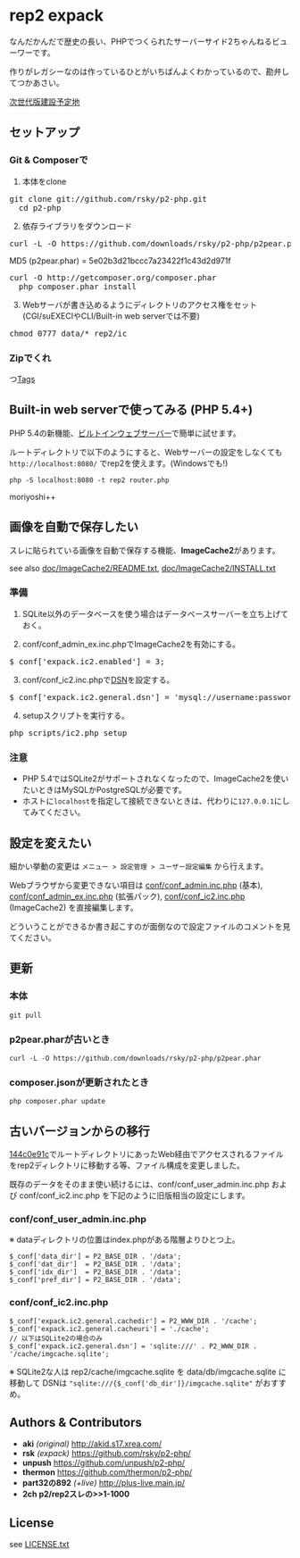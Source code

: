 # rep2 expack

なんだかんだで歴史の長い、PHPでつくられたサーバーサイド2ちゃんねるビューワーです。

作りがレガシーなのは作っているひとがいちばんよくわかっているので、勘弁してつかあさい。

[次世代版建設予定地](https://github.com/rsky/page2)


## セットアップ

### Git & Composerで

1. 本体をclone
  <pre>git clone git://github.com/rsky/p2-php.git
  cd p2-php</pre>

2. 依存ライブラリをダウンロード
  <pre>curl -L -O https://github.com/downloads/rsky/p2-php/p2pear.phar</pre>
  MD5 (p2pear.phar) = 5e02b3d21bccc7a23422f1c43d2d971f
  <pre>curl -O http://getcomposer.org/composer.phar
  php composer.phar install</pre>

3. Webサーバが書き込めるようにディレクトリのアクセス権をセット  
  (CGI/suEXECIやCLI/Built-in web serverでは不要)
  <pre>chmod 0777 data/* rep2/ic</pre>


### Zipでくれ

つ[Tags](https://github.com/rsky/p2-php/tags)


## Built-in web serverで使ってみる (PHP 5.4+)

PHP 5.4の新機能、[ビルトインウェブサーバー](http://docs.php.net/manual/ja/features.commandline.webserver.php)で簡単に試せます。

ルートディレクトリで以下のようにすると、Webサーバーの設定をしなくても `http://localhost:8080/` でrep2を使えます。(Windowsでも!)

    php -S localhost:8080 -t rep2 router.php

moriyoshi++


## 画像を自動で保存したい

スレに貼られている画像を自動で保存する機能、**ImageCache2**があります。

see also [doc/ImageCache2/README.txt](https://github.com/rsky/p2-php/blob/master/doc/ImageCache2/README.txt), [doc/ImageCache2/INSTALL.txt](https://github.com/rsky/p2-php/blob/master/doc/ImageCache2/INSTALL.txt)

### 準備

1. SQLite以外のデータベースを使う場合はデータベースサーバーを立ち上げておく。  

2. conf/conf_admin_ex.inc.phpでImageCache2を有効にする。
  <pre>$_conf['expack.ic2.enabled'] = 3;</pre>

3. conf/conf_ic2.inc.phpで[DSN](http://pear.php.net/manual/ja/package.database.db.intro-dsn.php)を設定する。
  <pre>$_conf['expack.ic2.general.dsn'] = 'mysql://username:password@localhost:3306/database';</pre>

4. setupスクリプトを実行する。
  <pre>php scripts/ic2.php setup</pre>

### 注意

* PHP 5.4ではSQLite2がサポートされなくなったので、ImageCache2を使いたいときはMySQLかPostgreSQLが必要です。
* ホストに`localhost`を指定して接続できないときは、代わりに`127.0.0.1`にしてみてください。


## 設定を変えたい

細かい挙動の変更は `メニュー > 設定管理 > ユーザー設定編集` から行えます。

Webブラウザから変更できない項目は [conf/conf_admin.inc.php](https://github.com/rsky/p2-php/blob/master/conf/conf_admin.inc.php) (基本), [conf/conf_admin_ex.inc.php](https://github.com/rsky/p2-php/blob/master/conf/conf_admin_ex.inc.php) (拡張パック), [conf/conf_ic2.inc.php](https://github.com/rsky/p2-php/blob/master/conf/conf_ic2.inc.php) (ImageCache2) を直接編集します。

どういうことができるか書き起こすのが面倒なので設定ファイルのコメントを見てください。


## 更新

### 本体

    git pull

### p2pear.pharが古いとき

    curl -L -O https://github.com/downloads/rsky/p2-php/p2pear.phar

### composer.jsonが更新されたとき

    php composer.phar update


## 古いバージョンからの移行

[144c0e91c](https://github.com/rsky/p2-php/commit/144c0e91c0822dc6ba5c237ec9759b3c98bd6a0d)でルートディレクトリにあったWeb経由でアクセスされるファイルをrep2ディレクトリに移動する等、ファイル構成を変更しました。

既存のデータをそのまま使い続けるには、conf/conf_user_admin.inc.php および conf/conf_ic2.inc.php を下記のように旧版相当の設定にします。

### conf/conf_user_admin.inc.php

※ dataディレクトリの位置はindex.phpがある階層よりひとつ上。

    $_conf['data_dir'] = P2_BASE_DIR . '/data';
    $_conf['dat_dir']  = P2_BASE_DIR . '/data';
    $_conf['idx_dir']  = P2_BASE_DIR . '/data';
    $_conf['pref_dir'] = P2_BASE_DIR . '/data';

### conf/conf_ic2.inc.php

    $_conf['expack.ic2.general.cachedir'] = P2_WWW_DIR . '/cache';    $_conf['expack.ic2.general.cacheuri'] = './cache';
    // 以下はSQLite2の場合のみ    $_conf['expack.ic2.general.dsn'] = 'sqlite:///' . P2_WWW_DIR . '/cache/imgcache.sqlite';

※ SQLite2な人は rep2/cache/imgcache.sqlite を data/db/imgcache.sqlite に移動して
DSNは `"sqlite:///{$_conf['db_dir']}/imgcache.sqlite"` がおすすめ。

## Authors & Contributors

* **aki** *(original)* http://akid.s17.xrea.com/
* **rsk** *(expack)* https://github.com/rsky/p2-php/
* **unpush** https://github.com/unpush/p2-php/
* **thermon** https://github.com/thermon/p2-php/
* **part32の892** *(+live)* http://plus-live.main.jp/
* **2ch p2/rep2スレの>>1-1000**


## License

see [LICENSE.txt](https://github.com/rsky/p2-php/blob/master/LICENSE.txt)
